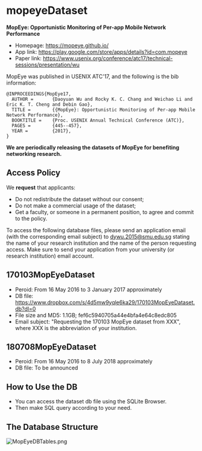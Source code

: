 # mopeyeDataset
**MopEye: Opportunistic Monitoring of Per-app Mobile Network Performance**
* Homepage: https://mopeye.github.io/
* App link: https://play.google.com/store/apps/details?id=com.mopeye
* Paper link: https://www.usenix.org/conference/atc17/technical-sessions/presentation/wu

MopEye was published in USENIX ATC'17, and the following is the bib information:
```
@INPROCEEDINGS{MopEye17,
  AUTHOR =       {Daoyuan Wu and Rocky K. C. Chang and Weichao Li and Eric K. T. Cheng and Debin Gao},
  TITLE =        {{MopEye}: Opportunistic Monitoring of Per-app Mobile Network Performance},
  BOOKTITLE =    {Proc. USENIX Annual Technical Conference (ATC)},
  PAGES =        {445--457},
  YEAR =         {2017},
}
```
**We are periodically releasing the datasets of MopEye for benefiting networking research.**

## Access Policy
We **request** that applicants:
* Do not redistribute the dataset without our consent;
* Do not make a commercial usage of the dataset;
* Get a faculty, or someone in a permanent position, to agree and commit to the policy.

To access the following database files, please send an application email (with the corresponding email subject) to dywu.2015@smu.edu.sg stating the name of your research institution and the name of the person requesting access. Make sure to send your application from your university (or research institution) email account.

## 170103MopEyeDataset
* Peroid: From 16 May 2016 to 3 January 2017 approximately
* DB file: https://www.dropbox.com/s/4d5mw9yqle6ka29/170103MopEyeDataset.db?dl=0
* File size and MD5: 1.1GB; fef6c5940705a44e4bfa4e64c8edc805
* Email subject: "Requesting the 170103 MopEye dataset from XXX", where XXX is the abbreviation of your institution.

## 180708MopEyeDataset
* Peroid: From 16 May 2016 to 8 July 2018 approximately
* DB file: To be announced

## How to Use the DB
* You can access the dataset db file using the SQLite Browser.
* Then make SQL query according to your need.

## The Database Structure
![MopEyeDBTables.png](https://raw.githubusercontent.com/daoyuan14/mopeyeDataset/master/MopEyeDBTables.png)
